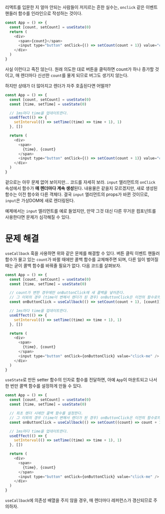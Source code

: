 리액트를 입문한 지 얼마 안되는 사람들이 저지르는 흔한 실수는, `onclick` 같은 이벤트 핸들러 함수를 인라인으로 작성하는 것이다.

```javascript
const App = () => {
  const [count, setCount] = useState(0)
  return (
    <div>
      <span>{count}</span>
      <input type="button" onClick={() => setCount(count + 1)} value="click-me" />
    </div>
  )
}
```

사실 이런다고 죽진 않는다. 원래 의도한 대로 버튼을 클릭하면 count가 하나 증가할 것이고, 매 렌더마다 신선한 `count`를 물게 되므로 버그도 생기지 않는다.

하지만 상태가 더 많아지고 렌더가 자주 호출된다면 어떨까?

```javascript
const App = () => {
  const [count, setCount] = useState(0)
  const [time, setTime] = useState(0)

  // 1ms마다 time을 업데이트한다.
  useEffect(() => {
    setInterval(() => setTime((time) => time + 1), 1)
  }, [])

  return (
    <div>
      <span>
        {time}, {count}
      </span>
      <input type="button" onClick={() => setCount(count + 1)} value="click-me" />
    </div>
  )
}
```

겉으로는 아무 문제 없어 보이지만... 코드를 자세히 보라. `input` 엘리먼트의 `onClick` 속성에서 함수가 **매 렌더마다 계속 생성**된다. 내용물은 같을지 모르겠지만, 새로 생성된 함수는 이전 함수와 다른 객체다. 결국 `input` 엘리먼트의 props가 바뀐 것이므로, `input`은 가상DOM에 새로 렌더링된다.

예제에서는 `input` 엘리먼트를 예로 들었지만, 만약 그것 대신 다른 무거운 컴포넌트를 사용한다면 문제가 심각해질 수 있다.

# 문제 해결

`useCallback` 훅을 사용하면 위와 같은 문제를 해결할 수 있다. 버튼 클릭 이벤트 핸들러 함수가 물고 있는 `count`가 바뀔 때에만 콜백 함수를 교체해주면 되며, 다른 일이 벌어질 때는 굳이 콜백 함수를 바꿔줄 필요가 없다. 다음 코드를 살펴보자.

```javascript
const App = () => {
  const [count, setCount] = useState(0)
  const [time, setTime] = useState(0)

  // count가 변한 경우에만 onButtonClick에 새 콜백을 넣어준다.
  // 그 이외의 경우 (time이 변해서 렌더가 된 경우) onButtonClick은 이전의 함수로의 레퍼런스를 유지한다.
  const onButtonClick = useCallback(() => setCount(count + 1), [count])

  // 1ms마다 time을 업데이트한다.
  useEffect(() => {
    setInterval(() => setTime((time) => time + 1), 1)
  }, [])

  return (
    <div>
      <span>
        {time}, {count}
      </span>
      <input type="button" onClick={onButtonClick} value="click-me" />
    </div>
  )
}
```

`useState`로 만든 setter 함수의 인자로 함수를 전달하면, 아예 `App`이 마운트되고 나서 한 번만 콜백 함수를 설정하게 만들 수 있다.

```javascript
const App = () => {
  const [count, setCount] = useState(0)
  const [time, setTime] = useState(0)

  // 최초 렌더 시에만 콜백 함수를 설정한다.
  // 그 이외의 경우 (time이 변해서 렌더가 된 경우) onButtonClick은 이전의 함수로의 레퍼런스를 유지한다.
  const onButtonClick = useCallback(() => setCount((count) => count + 1), [])

  // 1ms마다 time을 업데이트한다.
  useEffect(() => {
    setInterval(() => setTime((time) => time + 1), 1)
  }, [])

  return (
    <div>
      <span>
        {time}, {count}
      </span>
      <input type="button" onClick={onButtonClick} value="click-me" />
    </div>
  )
}
```

`useCallback`에 의존성 배열을 주지 않을 경우, 매 렌더마다 레퍼런스가 갱신되므로 주의하자.
